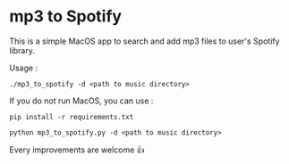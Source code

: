 # mp3 to Spotify

This is a simple MacOS app to search and add mp3 files to user's Spotify library.

Usage : 

```
./mp3_to_spotify -d <path to music directory>
```

If you do not run MacOS, you can use : 

```
pip install -r requirements.txt

python mp3_to_spotify.py -d <path to music directory>
```

Every improvements are welcome 👍